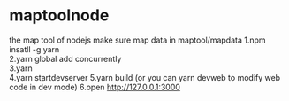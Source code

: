 # maptoolnode
the map tool of nodejs
make sure map data in maptool/mapdata
1.npm insatll -g yarn  
2.yarn global add concurrently  
3.yarn  
4.yarn startdevserver
5.yarn build (or you can yarn devweb to modify web code in dev mode)
6.open http://127.0.0.1:3000
